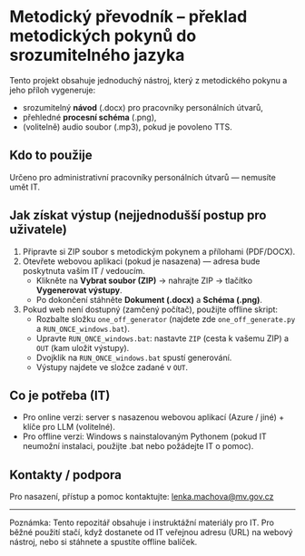# Metodický převodník – překlad metodických pokynů do srozumitelného jazyka

Tento projekt obsahuje jednoduchý nástroj, který z metodického pokynu a jeho příloh vygeneruje:
- srozumitelný **návod** (.docx) pro pracovníky personálních útvarů,
- přehledné **procesní schéma** (.png),
- (volitelně) audio soubor (.mp3), pokud je povoleno TTS.

## Kdo to použije
Určeno pro administrativní pracovníky personálních útvarů — nemusíte umět IT.

## Jak získat výstup (nejjednodušší postup pro uživatele)
1. Připravte si ZIP soubor s metodickým pokynem a přílohami (PDF/DOCX).  
2. Otevřete webovou aplikaci (pokud je nasazena) — adresa bude poskytnuta vaším IT / vedoucím.  
   - Klikněte na **Vybrat soubor (ZIP)** → nahrajte ZIP → tlačítko **Vygenerovat výstupy**.  
   - Po dokončení stáhněte **Dokument (.docx)** a **Schéma (.png)**.  
3. Pokud web není dostupný (zamčený počítač), použijte offline skript:  
   - Rozbalte složku `one_off_generator` (najdete zde `one_off_generate.py` a `RUN_ONCE_windows.bat`).  
   - Upravte `RUN_ONCE_windows.bat`: nastavte `ZIP` (cesta k vašemu ZIP) a `OUT` (kam uložit výstupy).  
   - Dvojklik na `RUN_ONCE_windows.bat` spustí generování.  
   - Výstupy najdete ve složce zadané v `OUT`.

## Co je potřeba (IT)
- Pro online verzi: server s nasazenou webovou aplikací (Azure / jiné) + klíče pro LLM (volitelné).  
- Pro offline verzi: Windows s nainstalovaným Pythonem (pokud IT neumožní instalaci, použijte .bat nebo požádejte IT o pomoc).

## Kontakty / podpora
Pro nasazení, přístup a pomoc kontaktujte: lenka.machova@mv.gov.cz

---

Poznámka: Tento repozitář obsahuje i instruktážní materiály pro IT. Pro běžné použití stačí, když dostanete od IT veřejnou adresu (URL) na webový nástroj, nebo si stáhnete a spustíte offline balíček.
